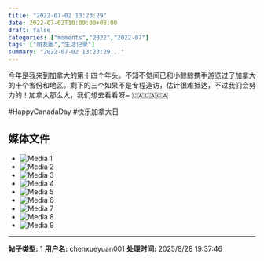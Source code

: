 ```yaml
---
title: "2022-07-02 13:23:29"
date: 2022-07-02T10:00:00+08:00
draft: false
categories: ["moments","2022","2022-07"]
tags: ["朋友圈","生活记录"]
summary: "2022-07-02 13:23:29..."
---
```


今年是我来到加拿大的第十四个年头。不知不觉间已和小鲸鲸携手游览过了加拿大的十个省份和地区。剩下的三个如果不是专程造访，估计很难抵达，不过我们会努力的！加拿大那么大，我们想去看看呀~ 🇨🇦🇨🇦🇨🇦

#HappyCanadaDay
#快乐加拿大日

## 媒体文件

- ![Media 1](/Moments/photos/2022-07-02/202207021323290.jpg)
- ![Media 2](/Moments/photos/2022-07-02/202207021323291.jpg)
- ![Media 3](/Moments/photos/2022-07-02/202207021323292.jpg)
- ![Media 4](/Moments/photos/2022-07-02/202207021323293.jpg)
- ![Media 5](/Moments/photos/2022-07-02/202207021323294.jpg)
- ![Media 6](/Moments/photos/2022-07-02/202207021323295.jpg)
- ![Media 7](/Moments/photos/2022-07-02/202207021323296.jpg)
- ![Media 8](/Moments/photos/2022-07-02/202207021323297.jpg)
- ![Media 9](/Moments/photos/2022-07-02/202207021323298.jpg)

---

**帖子类型:** 1
**用户名:** chenxueyuan001
**处理时间:** 2025/8/28 19:37:46